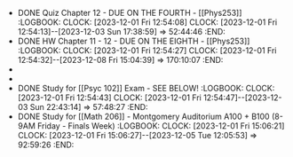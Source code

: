 - DONE Quiz Chapter 12 - DUE ON THE FOURTH - [[Phys253]]
  :LOGBOOK:
  CLOCK: [2023-12-01 Fri 12:54:08]
  CLOCK: [2023-12-01 Fri 12:54:13]--[2023-12-03 Sun 17:38:59] =>  52:44:46
  :END:
- DONE HW Chapter 11 - 12 - DUE ON THE EIGHTH - [[Phys253]]
  :LOGBOOK:
  CLOCK: [2023-12-01 Fri 12:54:27]
  CLOCK: [2023-12-01 Fri 12:54:32]--[2023-12-08 Fri 15:04:39] =>  170:10:07
  :END:
-
-
- DONE Study for [[Psyc 102]] Exam - SEE BELOW!
  :LOGBOOK:
  CLOCK: [2023-12-01 Fri 12:54:43]
  CLOCK: [2023-12-01 Fri 12:54:47]--[2023-12-03 Sun 22:43:14] =>  57:48:27
  :END:
- DONE Study for [[Math 206]] - Montgomery Auditorium A100 + B100 (8-9AM Friday - Finals Week)
  :LOGBOOK:
  CLOCK: [2023-12-01 Fri 15:06:21]
  CLOCK: [2023-12-01 Fri 15:06:27]--[2023-12-05 Tue 12:05:53] =>  92:59:26
  :END: